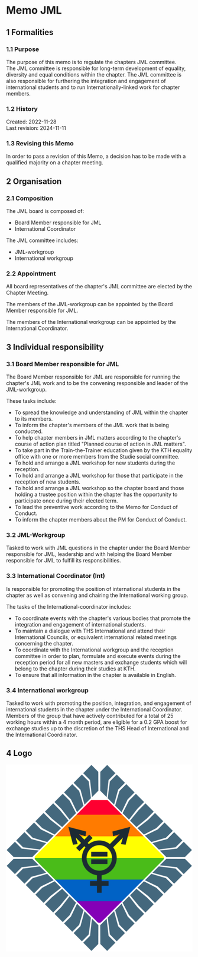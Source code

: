 # Memo JML

## 1 Formalities

### 1.1 Purpose

The purpose of this memo is to regulate the chapters JML committee.  
The JML committee is responsible for long-term development of equality, diversity and equal conditions within the chapter.
The JML committee is also responsible for furthering the integration and engagement of international students and to run Internationally-linked work for chapter members.

### 1.2 History

Created: 2022-11-28  
Last revision: 2024-11-11

### 1.3 Revising this Memo

In order to pass a revision of this Memo, a decision has to be made with a qualified majority on a chapter meeting.

## 2 Organisation

### 2.1 Composition

The JML board is composed of:
- Board Member responsible for JML  
- International Coordinator

The JML committee includes:
- JML-workgroup
- International workgroup

### 2.2 Appointment
All board representatives of the chapter's JML committee are elected by the Chapter Meeting.  

The members of the JML-workgroup can be appointed by the Board Member responsible for JML.

The members of the International workgroup can be appointed by the International Coordinator.

## 3 Individual responsibility

### 3.1 Board Member responsible for JML
The Board Member responsible for JML are responsible for running the chapter's JML work and to be the convening responsible and leader of the JML-workgroup.  

These tasks include:

- To spread the knowledge and understanding of JML within the chapter to its members.  
- To inform the chapter's members of the JML work that is being conducted.  
- To help chapter members in JML matters according to the chapter's course of action plan titled "Planned course of action in JML matters".  
- To take part in the Train-the-Trainer education given by the KTH equality office with one or more members from the Studie social committee.  
- To hold and arrange a JML workshop for new students during the reception.  
- To hold and arrange a JML workshop for those that participate in the reception of new students.  
- To hold and arrange a JML workshop so the chapter board and those holding a trustee position within the chapter has the opportunity to participate once during their elected term.  
- To lead the preventive work according to the Memo for Conduct of Conduct.
- To inform the chapter members about the PM for Conduct of Conduct.

### 3.2 JML-Workgroup

Tasked to work with JML questions in the chapter under the Board Member responsible for JML, leadership and with helping the Board Member responsible for JML to fulfill its responsibilities. 

### 3.3 International Coordinator (Int)

Is responsible for promoting the position of international students in the chapter as well as convening and chairing the International working group.

The tasks of the International-coordinator includes:

- To coordinate events with the chapter's various bodies that promote the integration and engagement of international students. 
- To maintain a dialogue with THS International and attend their International Councils, or equivalent international related meetings concerning the chapter.
- To coordinate with the International workgroup and the reception committee in order to plan, formulate and execute events during the reception period for all new masters and exchange students which will belong to the chapter during their studies at KTH.
- To ensure that all information in the chapter is available in English.

### 3.4 International workgroup
Tasked to work with promoting the position, integration, and engagement of international students in the chapter under the International Coordinator. Members of the group that have actively contributed for a total of 25 working hours within a 4 month period, are eligible for a 0.2 GPA boost for exchange studies up to the discretion of the THS Head of International and the International Coordinator.

## 4 Logo

![JML Logo](./img/logo-jml-1500px.png)
